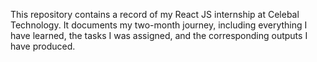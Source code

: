 This repository contains a record of my React JS internship at Celebal Technology. It documents my two-month journey, including everything I have learned, the tasks I was assigned, and the corresponding outputs I have produced.
